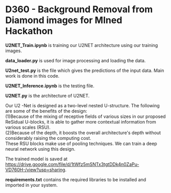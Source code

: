 # D360 - Background Removal from Diamond images for MIned Hackathon

**U2NET_Train.ipynb** is training our U2NET architecture using our training images.

**data_loader.py** is used for image processing and loading the data.

**U2net_test.py** is the file which gives the predictions of the input data. Main work is done in this code.

**U2NET_Inference.ipynb** is the testing file.

**U2NET.py** is the architecture of U2NET.


Our U2 -Net is designed as a two-level nested U-structure. The following are some of the benefits of the design: 
<br/>(1)Because of the mixing of receptive fields of various sizes in our proposed ReSidual U-blocks, it is able to gather more contextual information from various scales (RSU).
<br/>(2)Because of the depth, it boosts the overall architecture's depth without considerably raising the computing cost.
<br/>These RSU blocks make use of pooling techniques. We can train a deep neural network using this design.

The trained model is saved at https://drive.google.com/file/d/1tWfz5mSNTx3tgtDDk4n0ZaPu-VD760H-/view?usp=sharing.

**requirements.txt** contains the required libraries to be installed and imported in your system.
